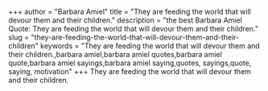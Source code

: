 +++
author = "Barbara Amiel"
title = "They are feeding the world that will devour them and their children."
description = "the best Barbara Amiel Quote: They are feeding the world that will devour them and their children."
slug = "they-are-feeding-the-world-that-will-devour-them-and-their-children"
keywords = "They are feeding the world that will devour them and their children.,barbara amiel,barbara amiel quotes,barbara amiel quote,barbara amiel sayings,barbara amiel saying,quotes, sayings,quote, saying, motivation"
+++
They are feeding the world that will devour them and their children.
